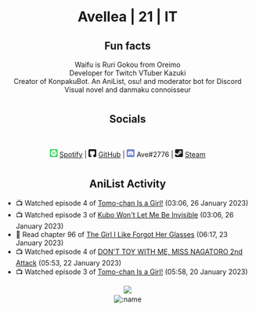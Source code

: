 <h1 align="center">
Avellea | 21 | IT
</h1>



<h2 align="center">
Fun facts
</h2>

<p align="center">
Waifu is Ruri Gokou from Oreimo<br>
Developer for Twitch VTuber Kazuki<br>
Creator of KonpakuBot. An AniList, osu! and moderator bot for Discord<br>
Visual novel and danmaku connoisseur
</p>

<h1>
<h2 align="center">Socials</h2>
<br>
<p align="center">
<img src="https://raw.githubusercontent.com/edent/SuperTinyIcons/master/images/svg/spotify.svg" alt="spotify logo" width="16"> <a href="https://open.spotify.com/user/2r8tkjt7qlh7uo7k06z43t63a">Spotify</a> | <img src="https://raw.githubusercontent.com/edent/SuperTinyIcons/master/images/svg/github.svg" alt="github logo" width="16"> <a href="https://github.com/Avellea">GitHub</a> | <img src="https://raw.githubusercontent.com/edent/SuperTinyIcons/master/images/svg/discord.svg" alt="github logo" width="16"> Ave#2776 | <img src="https://raw.githubusercontent.com/edent/SuperTinyIcons/master/images/svg/steam.svg" alt="spotify logo" width="16"> <a href="https://steamcommunity.com/id/Avellea/">Steam</a>
</p>
<h1>

<h2 align="center">AniList Activity</h2>

<!-- ANILIST_ACTIVITY:start -->

-   📺 Watched episode 4 of [Tomo-chan Is a Girl!](https://anilist.co/anime/151806) (03:06, 26 January 2023)
-   📺 Watched episode 3 of [Kubo Won't Let Me Be Invisible](https://anilist.co/anime/148969) (03:06, 26 January 2023)
-   📖 Read chapter 96 of [The Girl I Like Forgot Her Glasses](https://anilist.co/manga/105641) (06:17, 23 January 2023)
-   📺 Watched episode 4 of [DON'T TOY WITH ME, MISS NAGATORO 2nd Attack](https://anilist.co/anime/140596) (05:53, 22 January 2023)
-   📺 Watched episode 3 of [Tomo-chan Is a Girl!](https://anilist.co/anime/151806) (05:58, 20 January 2023)

<!-- ANILIST_ACTIVITY:end -->


<!-- ---
  
<p align="center">
<img src="https://count.getloli.com/get/@avellea?theme=gelbooru" alt=":name" />
<p>
  
--- -->



<p align="center">
<img src="https://i.pinimg.com/originals/5f/95/04/5f9504eb5a7d27ec7a6121b9e9aa48b3.gif">
<br>
<img src="https://count.getloli.com/get/@avellea?theme=gelbooru" alt=":name" />
<p>
